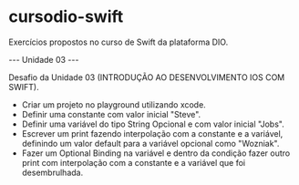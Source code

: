 # cursodio-swift
Exercícios propostos no curso de Swift da plataforma DIO. 

--- Unidade 03 ---

Desafio da Unidade 03 (INTRODUÇÃO AO DESENVOLVIMENTO IOS COM SWIFT).

* Criar um projeto no playground utilizando xcode.
* Definir uma constante com valor inicial "Steve".
* Definir uma variável do tipo String Opcional e com valor inicial "Jobs".
* Escrever um print fazendo interpolação com a constante e a variável, definindo um valor default para a variável opcional como "Wozniak".
* Fazer um Optional Binding na variável e dentro da condição fazer outro print com interpolação com a constante e a variável que foi desembrulhada.

